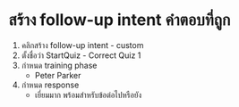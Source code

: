 
# สร้าง follow-up intent คำตอบที่ถูก

1. คลิกสร้าง follow-up intent - custom 
2. ตั้งชื่อว่า StartQuiz - Correct Quiz 1
3. กำหนด training phase
   - Peter Parker
3. กำหนด response 
   - เยี่ยมมาก พร้อมสำหรับข้อต่อไปหรือยัง
